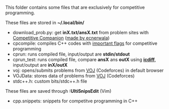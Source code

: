 This folder contains some files that are exclusively for competitive programming.<br>

These files are stored in <b>~/.local/bin/</b>
* download_prob.py: get <b>inX.txt/ansX.txt</b> from problem sites with <a href="https://github.com/jmerle/competitive-companion">Competitive Companion</a> (<a href="https://gist.github.com/ecnerwala/ffc9b8c3f61e87ca043393a135d7794d">made by ecnerwala</a>)
* cpcompile: compiles C++ codes with <a href="https://codeforces.com/blog/entry/15547">important flags</a> for competitive programming
* cprun: runs compiled file, input/output are <b>stdin/stdout</b>
* cprun_test: runs compiled file, compare <b>ansX</b> ans <b>outX</b> using <a href="https://github.com/jeffkaufman/icdiff"><b>icdiff</b></a>, input/output are <b>inX/outX</b>
* voj: opens/submits problems from <a href="https://vnoi.info/problems/list/">VOJ</a> (Codeforces) in default browser
* VOJData: stores data of problems from <a href="https://vnoi.info/problems/list/">VOJ</a> (Codeforces)
* stdc++.h: custom bits/stdc++.h file

These files are saved through <b>:UltiSnipsEdit</b> (Vim)
* cpp.snippets: snippets for competitve programming in C++

